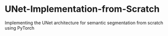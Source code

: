 # UNet-Implementation-from-Scratch
Implementing the UNet architecture for semantic segmentation from scratch using PyTorch
